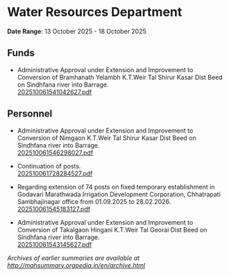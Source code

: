 # Water Resources Department

**Date Range**: 13 October 2025 - 18 October 2025


## Funds
- Administrative Approval under Extension and  Improvement to Conversion of Bramhanath Yelambh K.T.Weir Tal Shirur Kasar  Dist Beed  on Sindhfana  river into Barrage.\
  [202510061541042627.pdf](https://gr.maharashtra.gov.in/Site/Upload/Government%20Resolutions/English/202510061541042627.pdf)

## Personnel
- Administrative Approval under Extension and Improvement to Conversion of Nimgaon  K.T.Weir Tal Shirur Kasar  Dist Beed  on Sindhfana  river into Barrage.\
  [202510061546298027.pdf](https://gr.maharashtra.gov.in/Site/Upload/Government%20Resolutions/English/202510061546298027.pdf)

- Continuation of posts.\
  [202510061728284527.pdf](https://gr.maharashtra.gov.in/Site/Upload/Government%20Resolutions/English/202510061728284527.pdf)

- Regarding extension of 74 posts on fixed temporary establishment in Godavari Marathwada Irrigation Development Corporation, Chhatrapati Sambhajinagar office from 01.09.2025 to 28.02.2026.\
  [202510061545183127.pdf](https://gr.maharashtra.gov.in/Site/Upload/Government%20Resolutions/English/202510061545183127.pdf)

- Administrative Approval under Extension and Improvement to Conversion of Takalgaon Hingani  K.T.Weir Tal Georai  Dist Beed  on Sindhfana  river into Barrage.\
  [202510061543145627.pdf](https://gr.maharashtra.gov.in/Site/Upload/Government%20Resolutions/English/202510061543145627.pdf)


*Archives of earlier summaries are available at http://mahsummary.orgpedia.in/en/archive.html*
